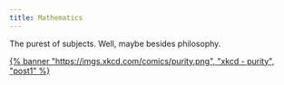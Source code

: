 ```yaml
---
title: Mathematics
---
```


The purest of subjects. Well, maybe besides philosophy.

[{% banner "https://imgs.xkcd.com/comics/purity.png", "xkcd - purity", "post1" %}](https://xkcd.com/435/)
